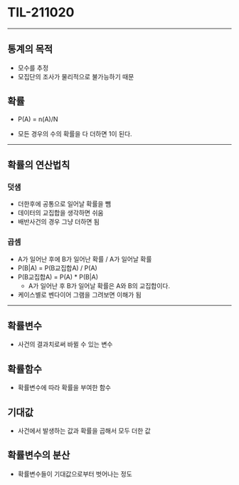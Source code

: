 # TIL-211020

---



## 통계의 목적

- 모수를 추정
- 모집단의 조사가 물리적으로 불가능하기 때문



## 확률

- P(A) = n(A)/N

- 모든 경우의 수의 확률을 다 더하면 1이 된다.

---



## 확률의 연산법칙

### 덧샘

- 더한후에 공통으로 일어날 확률을 뺌
- 데이터의 교집합을 생각하면 쉬움
- 배반사건의 경우 그냥 더하면 됨

### 곱셈

- A가 일어난 후에 B가 일어난 확률 / A가 일어날 확률
- P(B|A) = P(B교집합A) / P(A)
- P(B교집합A) =  P(A) * P(B|A)
    - A가 일어난 후 B가 일어날 확률은 A와 B의 교집합이다.
- 케이스별로 벤다이어 그램을 그려보면 이해가 됨

---

## 확률변수

- 사건의 결과치로써 바뀔 수 있는 변수

## 확률함수

- 확률변수에 따라 확률을 부여한 함수

## 기대값

- 사건에서 발생하는 값과 확률을 곱해서 모두 더한 값

## 확률변수의 분산

- 확률변수들이 기대값으로부터 벗어나는 정도
